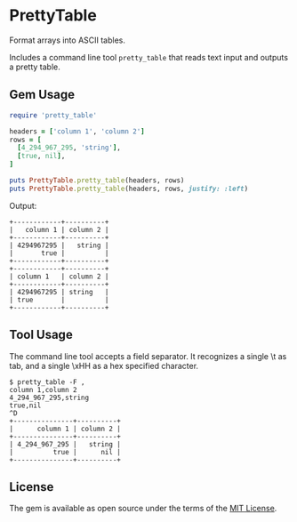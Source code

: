 # PrettyTable

Format arrays into ASCII tables.

Includes a command line tool `pretty_table` that reads text input and
outputs a pretty table.

## Gem Usage

```ruby
require 'pretty_table'

headers = ['column 1', 'column 2']
rows = [
  [4_294_967_295, 'string'],
  [true, nil],
]

puts PrettyTable.pretty_table(headers, rows)
puts PrettyTable.pretty_table(headers, rows, justify: :left)
```

Output:

```text
+------------+----------+
|   column 1 | column 2 |
+------------+----------+
| 4294967295 |   string |
|       true |          |
+------------+----------+
+------------+----------+
| column 1   | column 2 |
+------------+----------+
| 4294967295 | string   |
| true       |          |
+------------+----------+
```

## Tool Usage

The command line tool accepts a field separator. It recognizes a single
\\t as tab, and a single \\xHH as a hex specified character.

```text
$ pretty_table -F ,
column 1,column 2
4_294_967_295,string
true,nil
^D
+---------------+----------+
|      column 1 | column 2 |
+---------------+----------+
| 4_294_967_295 |   string |
|          true |      nil |
+---------------+----------+

```

## License

The gem is available as open source under the terms of the [MIT
License](http://opensource.org/licenses/MIT).
